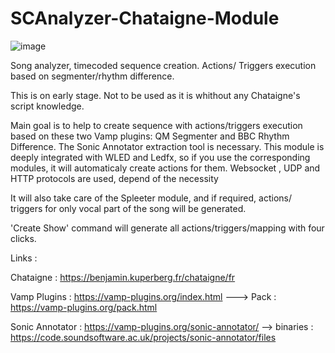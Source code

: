 # SCAnalyzer-Chataigne-Module

![image](https://user-images.githubusercontent.com/121941293/229838656-b568b3cc-4eba-4d5a-80d6-d6c85fdb1974.png)


Song analyzer, timecoded sequence creation. Actions/ Triggers execution based on segmenter/rhythm difference. 

This is on early stage. Not to be used as it is whithout any Chataigne's script knowledge.

Main goal is to help to create sequence with actions/triggers execution based on these two Vamp plugins: QM Segmenter and BBC Rhythm Difference.
The Sonic Annotator extraction tool is necessary. 
This module is deeply integrated with WLED and Ledfx, so if you use the corresponding modules, it will automaticaly create actions for them.
Websocket , UDP and HTTP protocols are used, depend of the necessity

It will also take care of the Spleeter module, and if required, actions/ triggers for only vocal part of the song will be generated.

'Create Show' command will generate all actions/triggers/mapping with four clicks.


Links :

Chataigne : https://benjamin.kuperberg.fr/chataigne/fr

Vamp Plugins : https://vamp-plugins.org/index.html  ---> Pack : https://vamp-plugins.org/pack.html

Sonic Annotator : https://vamp-plugins.org/sonic-annotator/ --> binaries : https://code.soundsoftware.ac.uk/projects/sonic-annotator/files



